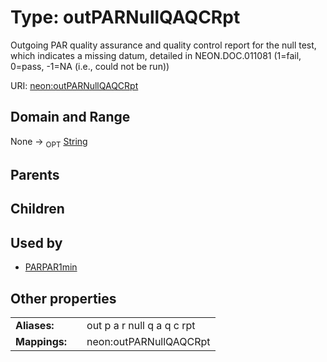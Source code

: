 
# Type: outPARNullQAQCRpt


Outgoing PAR quality assurance and quality control report for the null test, which indicates a missing datum, detailed in NEON.DOC.011081 (1=fail, 0=pass, -1=NA (i.e., could not be run))

URI: [neon:outPARNullQAQCRpt](https://data.neonscience.org/outPARNullQAQCRpt)


## Domain and Range

None ->  <sub>OPT</sub> [String](types/String.md)

## Parents


## Children


## Used by

 * [PARPAR1min](PARPAR1min.md)

## Other properties

|  |  |  |
| --- | --- | --- |
| **Aliases:** | | out p a r null q a q c rpt |
| **Mappings:** | | neon:outPARNullQAQCRpt |

